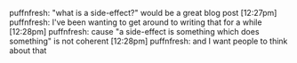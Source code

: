 puffnfresh: "what is a side-effect?" would be a great blog post
[12:27pm] puffnfresh: I've been wanting to get around to writing that for a while
[12:28pm] puffnfresh: cause "a side-effect is something which does something" is not coherent
[12:28pm] puffnfresh: and I want people to think about that
